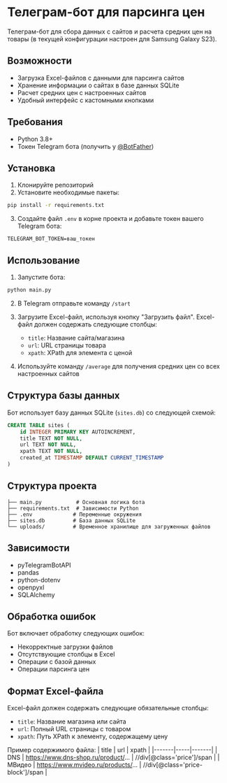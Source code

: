 # Телеграм-бот для парсинга цен

Телеграм-бот для сбора данных с сайтов и расчета средних цен на товары (в текущей конфигурации настроен для Samsung Galaxy S23).

## Возможности

- Загрузка Excel-файлов с данными для парсинга сайтов
- Хранение информации о сайтах в базе данных SQLite
- Расчет средних цен с настроенных сайтов
- Удобный интерфейс с кастомными кнопками

## Требования

- Python 3.8+
- Токен Telegram бота (получить у [@BotFather](https://t.me/BotFather))

## Установка

1. Клонируйте репозиторий
2. Установите необходимые пакеты:
```bash
pip install -r requirements.txt
```

3. Создайте файл `.env` в корне проекта и добавьте токен вашего Telegram бота:
```
TELEGRAM_BOT_TOKEN=ваш_токен
```

## Использование

1. Запустите бота:
```bash
python main.py
```

2. В Telegram отправьте команду `/start`

3. Загрузите Excel-файл, используя кнопку "Загрузить файл". Excel-файл должен содержать следующие столбцы:
   - `title`: Название сайта/магазина
   - `url`: URL страницы товара
   - `xpath`: XPath для элемента с ценой

4. Используйте команду `/average` для получения средних цен со всех настроенных сайтов

## Структура базы данных

Бот использует базу данных SQLite (`sites.db`) со следующей схемой:

```sql
CREATE TABLE sites (
    id INTEGER PRIMARY KEY AUTOINCREMENT,
    title TEXT NOT NULL,
    url TEXT NOT NULL,
    xpath TEXT NOT NULL,
    created_at TIMESTAMP DEFAULT CURRENT_TIMESTAMP
)
```

## Структура проекта

```
├── main.py           # Основная логика бота
├── requirements.txt  # Зависимости Python
├── .env             # Переменные окружения
├── sites.db         # База данных SQLite
└── uploads/         # Временное хранилище для загруженных файлов
```

## Зависимости

- pyTelegramBotAPI
- pandas
- python-dotenv
- openpyxl
- SQLAlchemy

## Обработка ошибок

Бот включает обработку следующих ошибок:
- Некорректные загрузки файлов
- Отсутствующие столбцы в Excel
- Операции с базой данных
- Операции парсинга цен

## Формат Excel-файла

Excel-файл должен содержать следующие обязательные столбцы:
- `title`: Название магазина или сайта
- `url`: Полный URL страницы с товаром
- `xpath`: Путь XPath к элементу, содержащему цену

Пример содержимого файла:
| title | url | xpath |
|-------|-----|-------|
| DNS | https://www.dns-shop.ru/product/... | //div[@class='price']/span |
| МВидео | https://www.mvideo.ru/products/... | //div[@class='price-block']/span |